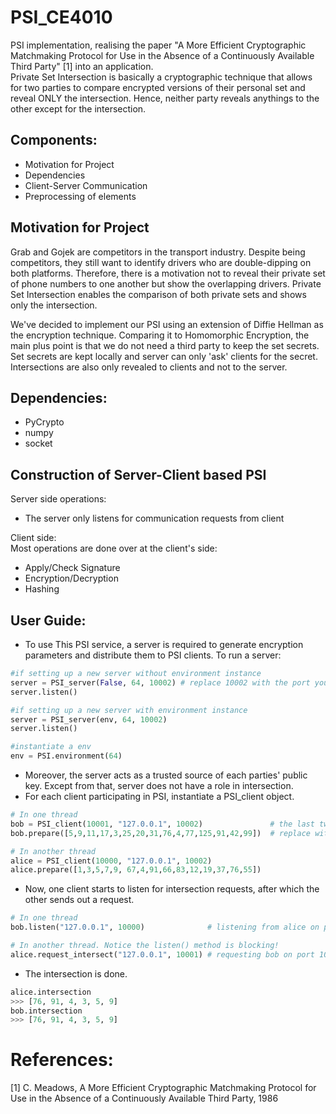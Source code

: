 # PSI_CE4010
PSI implementation, realising the paper "A More Efficient Cryptographic Matchmaking Protocol for Use in the Absence of a Continuously Available Third Party" [1] into an application. <br />
Private Set Intersection is basically a cryptographic technique that allows for two parties to compare encrypted versions of their personal set and reveal ONLY the intersection. 
Hence,  neither party reveals anythings to the other except for the intersection.


## Components:
- Motivation for Project
- Dependencies
- Client-Server Communication <br />
- Preprocessing of elements

## Motivation for Project
Grab and Gojek are competitors in the transport industry. Despite being competitors, they still want to identify drivers who are double-dipping on both platforms. Therefore, there is a motivation not to reveal their private set of phone numbers to one another but show the overlapping drivers. Private Set Intersection enables the comparison of both private sets and shows only the intersection. <br />

We've decided to implement our PSI using an extension of Diffie Hellman as the encryption technique. Comparing it to Homomorphic Encryption, the main plus point is that we do not need a third party to keep the set secrets. Set secrets are kept locally and server can only 'ask' clients for the secret. Intersections are also only revealed to clients and not to the server.

## Dependencies:
- PyCrypto <br />
- numpy <br />
- socket <br />


## Construction of Server-Client based PSI
Server side operations: <br />
- The server only listens for communication requests from client

Client side: <br />
Most operations are done over at the client's side:
- Apply/Check Signature
- Encryption/Decryption
- Hashing

## User Guide:
- To use This PSI service, a server is required to generate encryption parameters and distribute them to PSI clients. To run a server: <br />
```python
#if setting up a new server without environment instance
server = PSI_server(False, 64, 10002) # replace 10002 with the port you wish the server to listen on
server.listen()

#if setting up a new server with environment instance
server = PSI_server(env, 64, 10002)
server.listen()

#instantiate a env
env = PSI.environment(64)
```
- Moreover, the server acts as a trusted source of each parties' public key. Except from that, server does not have a role in intersection. <br />
- For each client participating in PSI, instantiate a PSI_client object. <br />
```python
# In one thread
bob = PSI_client(10001, "127.0.0.1", 10002)               # the last two parameters specifies the server
bob.prepare([5,9,11,17,3,25,20,31,76,4,77,125,91,42,99])  # replace with you list of integers

# In another thread
alice = PSI_client(10000, "127.0.0.1", 10002)
alice.prepare([1,3,5,7,9, 67,4,91,66,83,12,19,37,76,55])
```
- Now, one client starts to listen for intersection requests, after which the other sends out a request. <br />
```python
# In one thread
bob.listen("127.0.0.1", 10000)              # listening from alice on port 10000

# In another thread. Notice the listen() method is blocking!
alice.request_intersect("127.0.0.1", 10001) # requesting bob on port 10001
```
- The intersection is done. <br />
```python
alice.intersection
>>> [76, 91, 4, 3, 5, 9]
bob.intersection
>>> [76, 91, 4, 3, 5, 9]
```
# References:
[1] 	C. Meadows, A More Efficient Cryptographic Matchmaking Protocol for Use in the Absence of a Continuously Available Third Party, 1986
